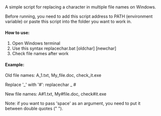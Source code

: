 A simple script for replacing a character in multiple file names on Windows.

Before running, you need to add this script address to PATH (environment variable) or paste this script into the folder you want to work in.

#### How to use:
1. Open Windows terminal
2. Use this syntax
replacechar.bat [oldchar] [newchar]
3. Check file names after work

#### Example:

Old file names: A_1.txt, My_file.doc, check_it.exe

Replace '_' with '#': replacechar _ #

New file names: A#1.txt, My#file.doc, check#it.exe

Note: if you want to pass 'space' as an argument, you need to put it between double quotes (" ").